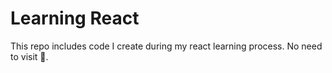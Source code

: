 # Learning React
This repo includes code I create during my react learning process. No need to visit 🙂.
